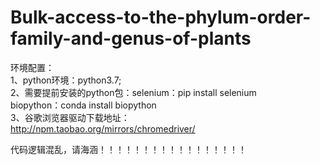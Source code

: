 # Bulk-access-to-the-phylum-order-family-and-genus-of-plants
环境配置：  
1、python环境：python3.7;  
2、需要提前安装的python包：selenium：pip install selenium  
                          biopython：conda install biopython  
3、谷歌浏览器驱动下载地址：  
http://npm.taobao.org/mirrors/chromedriver/  
  
  
代码逻辑混乱，请海涵！！！！！！！！！！！！！！！！！  
